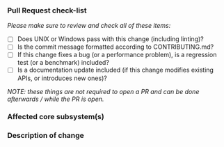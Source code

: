 ### Pull Request check-list

_Please make sure to review and check all of these items:_

- [ ] Does UNIX or Windows pass with
  this change (including linting)?
- [ ] Is the commit message formatted according to CONTRIBUTING.md?
- [ ] If this change fixes a bug (or a performance problem), is a regression
  test (or a benchmark) included?
- [ ] Is a documentation update included (if this change modifies
  existing APIs, or introduces new ones)?

_NOTE: these things are not required to open a PR and can be done
afterwards / while the PR is open._

### Affected core subsystem(s)
<!-- Please provide affected core subsystem(s). -->

### Description of change
<!-- Please provide a description of the change here. -->

